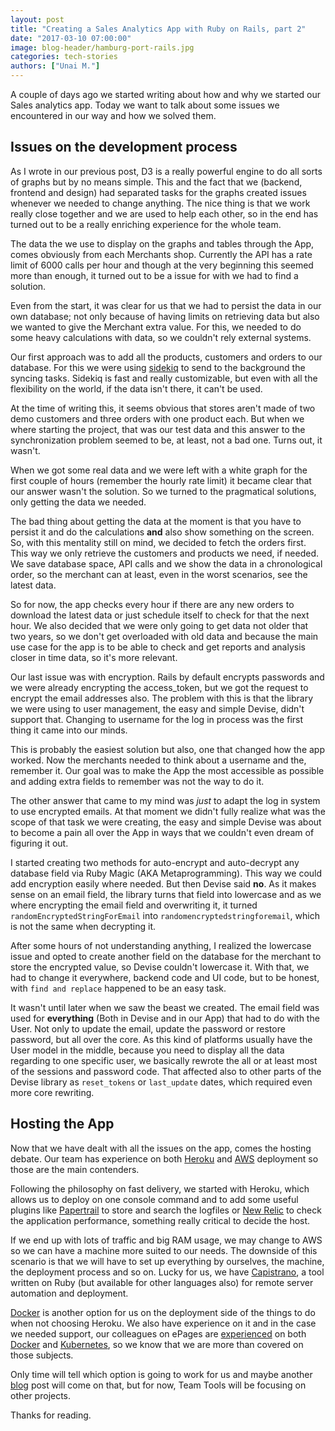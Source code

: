 ```yaml
---
layout: post
title: "Creating a Sales Analytics App with Ruby on Rails, part 2"
date: "2017-03-10 07:00:00"
image: blog-header/hamburg-port-rails.jpg
categories: tech-stories
authors: ["Unai M."]
---
```


A couple of days ago we started writing about how and why we started our Sales analytics app. Today we want to talk about some issues we encountered in our way and how we solved them.

## Issues on the development process

As I wrote in our previous post, D3 is a really powerful engine to do all sorts of graphs but by no means simple. This and the fact that we (backend, frontend and design) had separated tasks for the graphs created issues whenever we needed to change anything. The nice thing is that we work really close together and we are used to help each other, so in the end has turned out to be a really enriching experience for the whole team.

The data the we use to display on the graphs and tables through the App, comes obviously from each Merchants shop. Currently the API has a rate limit of 6000 calls per hour and though at the very beginning this seemed more than enough, it turned out to be a issue for with we had to find a solution.

Even from the start, it was clear for us that we had to persist the data in our own database; not only because of having limits on retrieving data but also we wanted to give the Merchant extra value. For this, we needed to do some heavy calculations with data, so we couldn't rely external systems.

Our first approach was to add all the products, customers and orders to our database. For this we were using [sidekiq](http://sidekiq.org/) to send to the background the syncing tasks. Sidekiq is fast and really customizable, but even with all the flexibility on the world, if the data isn't there, it can't be used.

At the time of writing this, it seems obvious that stores aren't made of two demo customers and three orders with one product each. But when we where starting the project, that was our test data and this answer to the synchronization problem seemed to be, at least, not a bad one. Turns out, it wasn't.

When we got some real data and we were left with a white graph for the first couple of hours (remember the hourly rate limit) it became clear that our answer wasn't the solution. So we turned to the pragmatical solutions, only getting the data we needed.

The bad thing about getting the data at the moment is that you have to persist it and do the calculations **and** also show something on the screen. So, with this mentality still on mind, we decided to fetch the orders first. This way we only retrieve the customers and products we need, if needed. We save database space, API calls and we show the data in a chronological order, so the merchant can at least, even in the worst scenarios, see the latest data.

So for now, the app checks every hour if there are any new orders to download the latest data or just schedule itself to check for that the next hour. We also decided that we were only going to get data not older that two years, so we don't get overloaded with old data and because the main use case for the app is to be able to check and get reports and analysis closer in time data, so it's more relevant.

Our last issue was with encryption. Rails by default encrypts passwords and we were already encrypting the access_token, but we got the request to encrypt the email addresses also. The problem with this is that the library we were using to user management, the easy and simple Devise, didn't support that. Changing to username for the log in process was the first thing it came into our minds.

This is probably the easiest solution but also, one that changed how the app worked. Now the merchants needed to think about a username and the, remember it. Our goal was to make the App the most accessible as possible and adding extra fields to remember was not the way to do it.

The other answer that came to my mind was *just* to adapt the log in system to use encrypted emails. At that moment we didn't fully realize what was the scope of that task we were creating, the easy and simple Devise was about to become a pain all over the App in ways that we couldn't even dream of figuring it out.

I started creating two methods for auto-encrypt and auto-decrypt any database field via Ruby Magic (AKA Metaprogramming). This way we could add encryption easily where needed. But then Devise said **no**. As it makes sense on an email field, the library turns that field into lowercase and as we where encrypting the email field and overwriting it, it turned `randomEncryptedStringForEmail` into `randomencryptedstringforemail`, which is not the same when decrypting it.

After some hours of not understanding anything, I realized the lowercase issue and opted to create another field on the database for the merchant to store the encrypted value, so Devise couldn't lowercase it. With that, we had to change it everywhere, backend code and UI code, but to be honest, with `find and replace` happened to be an easy task.

It wasn't until later when we saw the beast we created. The email field was used for **everything** (Both in Devise and in our App) that had to do with the User. Not only to update the email, update the password or restore password, but all over the core. As this kind of platforms usually have the User model in the middle, because you need to display all the data regarding to one specific user, we basically rewrote the all or at least most of the sessions and password code. That affected also to other parts of the Devise library as `reset_tokens` or `last_update` dates, which required even more core rewriting.

## Hosting the App

Now that we have dealt with all the issues on the app, comes the hosting debate. Our team has experience on both [Heroku](https://www.heroku.com) and [AWS](https://aws.amazon.com) deployment so those are the main contenders.

Following the philosophy on fast delivery, we started with Heroku, which allows us to deploy on one console command and to add some useful plugins like [Papertrail](https://papertrailapp.com) to store and search the logfiles or [New Relic](https://newrelic.com/) to check the application performance, something really critical to decide the host.

If we end up with lots of traffic and big RAM usage, we may change to AWS so we can have a machine more suited to our needs. The downside of this scenario is that we will have to set up everything by ourselves, the machine, the deployment process and so on. Lucky for us, we have [Capistrano](http://capistranorb.com/), a tool written on Ruby (but available for other languages also) for remote server automation and deployment.

[Docker](https://www.docker.com) is another option for us on the deployment side of the things to do when not choosing Heroku. We also have experience on it and in the case we needed support, our colleagues on ePages are [experienced](https://developer.epages.com/blog/2016/07/05/containerdays-hamburg.html) on both [Docker](https://developer.epages.com/blog/2016/11/28/xp-days-germany-2016.html) and [Kubernetes](https://developer.epages.com/blog/2016/08/09/how-to-setup-a-ha-kubernetes-cluster-etcd-cluster-with-ssl.html), so we know that we are more than covered on those subjects.

Only time will tell which option is going to work for us and maybe another [blog](https://developer.epages.com/blog/) post will come on that, but for now, Team Tools will be focusing on other projects.

Thanks for reading.
